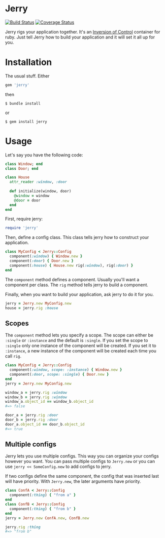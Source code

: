 Jerry
=====

[![Build Status](https://travis-ci.org/beraboris/jerry.svg?branch=master)](https://travis-ci.org/beraboris/jerry)
[![Coverage Status](https://coveralls.io/repos/beraboris/jerry/badge.png)](https://coveralls.io/r/beraboris/jerry)

Jerry rigs your application together. It's an [Inversion of Control](https://en.wikipedia.org/wiki/Inversion_of_control)
container for ruby. Just tell Jerry how to build your application and it will set it all up for you.

Installation
============

The usual stuff. Either

```ruby
gem 'jerry'
```

then

    $ bundle install

or

    $ gem install jerry

Usage
=====

Let's say you have the following code:

```ruby
class Window; end
class Door; end

class House
  attr_reader :window, :door
  
  def initialize(window, door)
    @window = window
    @door = door
  end
end
```

First, require jerry:

```ruby
require 'jerry'
```
    
Then, define a config class. This class tells jerry how to construct your application.

```ruby
class MyConfig < Jerry::Config
  component(:window) { Window.new }
  component(:door) { Door.new }
  component(:house) { House.new rig(:window), rig(:door) }
end
```

The `component` method defines a component. Usually you'll want a component per class. The `rig` method tells jerry to
build a component.

Finally, when you want to build your application, ask jerry to do it for you.

```ruby
jerry = Jerry.new MyConfig.new
house = jerry.rig :house
```

Scopes
------

The `component` method lets you specify a scope. The scope can either be `:single` or `:instance` and the default is
`:single`. If you set the scope to `:single` only one instance of the component will be created. If you set it to
`:instance`, a new instance of the component will be created each time you call `rig`.

```ruby
class MyConfig < Jerry::Config
  component(:window, scope: :instance) { Window.new }
  component(:door, scope: :single) { Door.new }
end
jerry = Jerry.new MyConfig.new

window_a = jerry.rig :window
window_b = jerry.rig :window
window_a.object_id == window_b.object_id
#=> false

door_a = jerry.rig :door
door_b = jerry.rig :door
door_a.object_id == door_b.object_id
#=> true
```

Multiple configs
----------------

Jerry lets you use multiple configs. This way you can organize your configs however you want. You can pass multiple
configs to `Jerry.new` or you can use `jerry << SomeConfig.new` to add configs to jerry.

If two configs define the same component, the config that was inserted last will have priority. With `Jerry.new`, the
later arguments have priority.

```ruby
class ConfA < Jerry::Config
  component(:thing) { "from a" }
end
class ConfB < Jerry::Config
  component(:thing) { "from b" }
end
jerry = Jerry.new ConfA.new, ConfB.new

jerry.rig :thing
#=> "from b"
```
